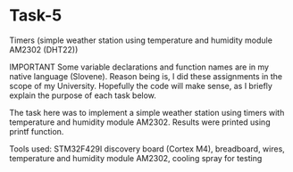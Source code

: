 # Task-5
Timers (simple weather station using temperature and humidity module AM2302 (DHT22))

IMPORTANT Some variable declarations and function names are in my native language (Slovene). Reason being is, I did these assignments in the scope of my University. Hopefully the code will make sense, as I briefly explain the purpose of each task below.

The task here was to implement a simple weather station using timers with temperature and humidity module AM2302. Results were printed using printf function.

Tools used: STM32F429I discovery board (Cortex M4), breadboard, wires, temperature and humidity module AM2302, cooling spray for testing
